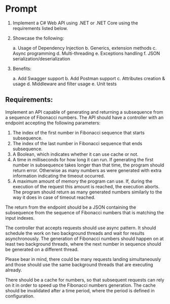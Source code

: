 # Prompt

1. Implement a C# Web API using .NET or .NET Core using the requirements listed below.

2. Showcase the following:

   a. Usage of Dependency Injection
   b. Generics, extension methods
   c. Async programming
   d. Multi-threading
   e. Exceptions handling
   f. JSON serialization/deserialization

3. Benefits:

   a. Add Swagger support
   b. Add Postman support
   c. Attributes creation & usage
   d. Middleware and filter usage
   e. Unit tests

## Requirements:

Implement an API capable of generating and returning a subsequence from a sequence of Fibonacci numbers. The API should have a controller with an endpoint accepting the following parameters:

1. The index of the first number in Fibonacci sequence that starts subsequence.
2. The index of the last number in Fibonacci sequence that ends subsequence.
3. A Boolean, which indicates whether it can use cache or not.
4. A time in milliseconds for how long it can run. If generating the first number in subsequence takes longer than that time, the program should return error. Otherwise as many numbers as were generated with extra information indicating the timeout occurred.
5. A maximum amount of memory the program can use. If, during the execution of the request this amount is reached, the execution aborts. The program should return as many generated numbers similarly to the way it does in case of timeout reached.

The return from the endpoint should be a JSON containing the subsequence from the sequence of Fibonacci numbers that is matching the input indexes.

The controller that accepts requests should use async pattern.
It should schedule the work on two background threads and wait for results asynchronously.
The generation of Fibonacci numbers should happen on at least two background threads, where the next number in sequence should be generated on a different thread.

Please bear in mind, there could be many requests landing simultaneously and those should use the same background threads that are executing already.

There should be a cache for numbers, so that subsequent requests can rely on it in order to speed up the Fibonacci numbers generation.
The cache should be invalidated after a time period, where the period is defined in configuration.
